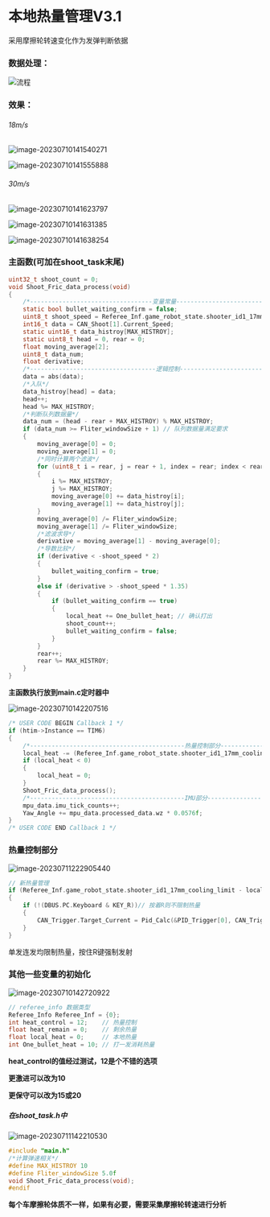 # 本地热量管理V3.1

采用摩擦轮转速变化作为发弹判断依据

### 数据处理：

  ![流程](readme.assets/流程-1688969569747-2-1689085878777-5.png)

### 效果：

###### 18m/s

![image-20230710141540271](readme.assets/image-20230710141540271-1688969747425-4-1689085828863-3.png)

![image-20230710141555888](readme.assets/image-20230710141555888-1688969757049-6-1689085882315-7.png)

###### 30m/s

![image-20230710141623797](readme.assets/image-20230710141623797-1688969784763-8-1689085884293-9.png)

![image-20230710141631385](readme.assets/image-20230710141631385-1688969792274-10-1689085886116-11.png)

![image-20230710141638254](readme.assets/image-20230710141638254-1688969799083-12-1689085888137-13.png)

### 主函数(可加在shoot_task末尾)

```c
uint32_t shoot_count = 0;
void Shoot_Fric_data_process(void)
{
    /*----------------------------------变量常量------------------------------------------*/
    static bool bullet_waiting_confirm = false;										 // 等待比较器确认
    uint8_t shoot_speed = Referee_Inf.game_robot_state.shooter_id1_17mm_speed_limit; // 获取弹速
    int16_t data = CAN_Shoot[1].Current_Speed;										 // 获取摩擦轮转速
    static uint16_t data_histroy[MAX_HISTROY];										 // 做循环队列
    static uint8_t head = 0, rear = 0;												 // 队列下标
    float moving_average[2];														 // 移动平均滤波
    uint8_t data_num;																 // 循环队列元素个数
    float derivative;																 // 微分
    /*-----------------------------------逻辑控制-----------------------------------------*/
    data = abs(data);
    /*入队*/
    data_histroy[head] = data;
    head++;
    head %= MAX_HISTROY;
    /*判断队列数据量*/
    data_num = (head - rear + MAX_HISTROY) % MAX_HISTROY;
    if (data_num >= Fliter_windowSize + 1) // 队列数据量满足要求
    {
        moving_average[0] = 0;
        moving_average[1] = 0;
        /*同时计算两个滤波*/
        for (uint8_t i = rear, j = rear + 1, index = rear; index < rear + Fliter_windowSize; i++, j++, index++)
        {
            i %= MAX_HISTROY;
            j %= MAX_HISTROY;
            moving_average[0] += data_histroy[i];
            moving_average[1] += data_histroy[j];
        }
        moving_average[0] /= Fliter_windowSize;
        moving_average[1] /= Fliter_windowSize;
        /*滤波求导*/
        derivative = moving_average[1] - moving_average[0];
        /*导数比较*/
        if (derivative < -shoot_speed * 2)
        {
            bullet_waiting_confirm = true;
        }
        else if (derivative > -shoot_speed * 1.35)
        {
            if (bullet_waiting_confirm == true)
            {
                local_heat += One_bullet_heat; // 确认打出
                shoot_count++;
                bullet_waiting_confirm = false;
            }
        }
        rear++;
        rear %= MAX_HISTROY;
    }
}
```

**主函数执行放到main.c定时器中**

![image-20230710142207516](readme.assets/image-20230710142207516-1688970128563-14-1689085891337-15.png)

```c
/* USER CODE BEGIN Callback 1 */
if (htim->Instance == TIM6)
{
    /*-------------------------------------------热量控制部分---------------------------------------------*/
    local_heat -= (Referee_Inf.game_robot_state.shooter_id1_17mm_cooling_rate / 1000.0f); // 1000Hz冷却
    if (local_heat < 0)
    {
        local_heat = 0;
    }
    Shoot_Fric_data_process();
    /*-------------------------------------------IMU部分---------------------------------------------*/
    mpu_data.imu_tick_counts++;
    Yaw_Angle += mpu_data.processed_data.wz * 0.0576f;
}
/* USER CODE END Callback 1 */
```

### **热量控制部分**

![image-20230711222905440](readme.assets/image-20230711222905440.png)

```c
// 新热量管理
if (Referee_Inf.game_robot_state.shooter_id1_17mm_cooling_limit - local_heat <= heat_control) // 剩余热量小于留出的热量
{
    if (!(DBUS.PC.Keyboard & KEY_R))// 按着R则不限制热量
    {
        CAN_Trigger.Target_Current = Pid_Calc(&PID_Trigger[0], CAN_Trigger.Current_Speed, 0);
    }
}
```

单发连发均限制热量，按住R键强制发射

### 其他一些变量的初始化

![image-20230710142720922](readme.assets/image-20230710142720922-1688970442301-18-1689085898116-17.png)

```c
// referee_info 数据类型
Referee_Info Referee_Inf = {0};
int heat_control = 12;    // 热量控制
float heat_remain = 0;    // 剩余热量
float local_heat = 0;     // 本地热量
int One_bullet_heat = 10; // 打一发消耗热量
```

**heat_control的值经过测试，12是个不错的选项**

**更激进可以改为10**

**更保守可以改为15或20**

##### **在shoot_task.h中**

![image-20230711142210530](readme.assets/image-20230711142210530-1689056531757-1-1689085900720-19.png)

```c
#include "main.h"
/*计算弹速相关*/
#define MAX_HISTROY 10
#define Fliter_windowSize 5.0f
void Shoot_Fric_data_process(void);
#endif
```

**每个车摩擦轮体质不一样，如果有必要，需要采集摩擦轮转速进行分析**

